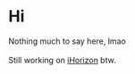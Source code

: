# Hi
Nothing much to say here, lmao
<br><br>
Still working on [iHorizon](https://discord.gg/ihorizon) btw.
